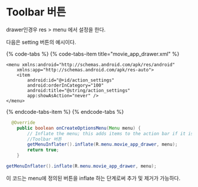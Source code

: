 # Toolbar 버튼

drawer인경우 res &gt; menu 에서 설정을 한다. 

다음은 setting 버튼의 예시이다. 

{% code-tabs %}
{% code-tabs-item title="movie\_app\_drawer.xml" %}
```markup
<menu xmlns:android="http://schemas.android.com/apk/res/android"
    xmlns:app="http://schemas.android.com/apk/res-auto">
    <item
        android:id="@+id/action_settings"
        android:orderInCategory="100"
        android:title="@string/action_settings"
        app:showAsAction="never" />
</menu>
```
{% endcode-tabs-item %}
{% endcode-tabs %}



```java
  @Override
    public boolean onCreateOptionsMenu(Menu menu) {
        // Inflate the menu; this adds items to the action bar if it is present.
        //Toolbar 버튼
        getMenuInflater().inflate(R.menu.movie_app_drawer, menu);
        return true;
    }
```



```java
getMenuInflater().inflate(R.menu.movie_app_drawer, menu);
```

이 코드는 menu에 정의된 버튼을 inflate 하는 단계로써 추가 및 제거가 가능하다. 

